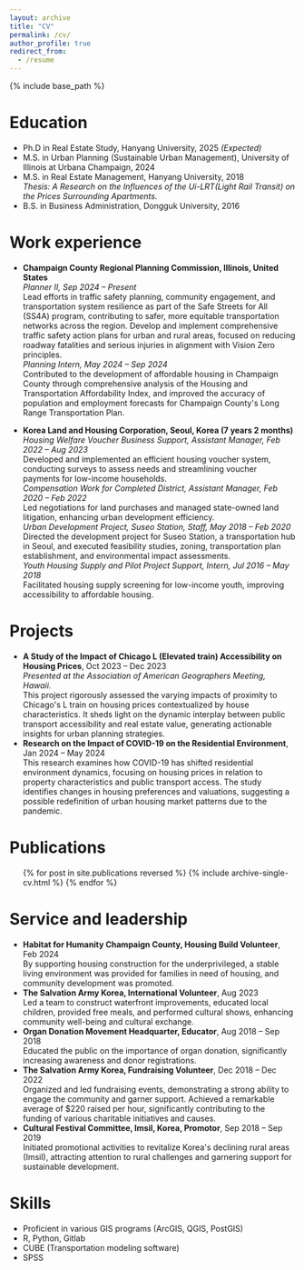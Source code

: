 ```yaml
---
layout: archive
title: "CV"
permalink: /cv/
author_profile: true
redirect_from:
  - /resume
---
```


{% include base_path %}

Education
======
* Ph.D in Real Estate Study, Hanyang University, 2025 <em>(Expected)</em>
* M.S. in Urban Planning (Sustainable Urban Management), University of Illinois at Urbana Champaign, 2024
* M.S. in Real Estate Management, Hanyang University, 2018<br><em>Thesis: A Research on the Influences of the Ui-LRT(Light Rail Transit) on the Prices Surrounding Apartments.</em>
* B.S. in Business Administration, Dongguk University, 2016

Work experience
======
*	<strong>Champaign County Regional Planning Commission, Illinois, United States</strong><br>
<em>Planner II, Sep 2024 – Present</em><br>
Lead efforts in traffic safety planning, community engagement, and transportation system resilience as part of the Safe Streets for All (SS4A) program, contributing to safer, more equitable transportation networks across the region. Develop and implement comprehensive traffic safety action plans for urban and rural areas, focused on reducing roadway fatalities and serious injuries in alignment with Vision Zero principles.<br>
<em>Planning Intern, May 2024 – Sep 2024</em><br>
Contributed to the development of affordable housing in Champaign County through comprehensive analysis of the Housing and Transportation Affordability Index, and improved the accuracy of population and employment forecasts for Champaign County's Long Range Transportation Plan.

*	<strong>Korea Land and Housing Corporation, Seoul, Korea (7 years 2 months)</strong><br>
<em>Housing Welfare Voucher Business Support, Assistant Manager, Feb 2022 – Aug 2023</em><br>
Developed and implemented an efficient housing voucher system, conducting surveys to assess needs and streamlining voucher payments for low-income households.<br>
<em>Compensation Work for Completed District, Assistant Manager, Feb 2020 – Feb 2022</em><br>
Led negotiations for land purchases and managed state-owned land litigation, enhancing urban development efficiency.<br>
<em>Urban Development Project, Suseo Station, Staff, May 2018 – Feb 2020</em><br>
Directed the development project for Suseo Station, a transportation hub in Seoul, and executed feasibility studies, zoning, transportation plan establishment, and environmental impact assessments.<br>
<em>Youth Housing Supply and Pilot Project Support, Intern, Jul 2016 – May 2018</em><br>
Facilitated housing supply screening for low-income youth, improving accessibility to affordable housing.

Projects
======
* <strong>A Study of the Impact of Chicago L (Elevated train) Accessibility on Housing Prices</strong>, Oct 2023 – Dec 2023<br>
<em>Presented at the Association of American Geographers Meeting, Hawaii.</em><br>
This project rigorously assessed the varying impacts of proximity to Chicago's L train on housing prices contextualized by house characteristics. It sheds light on the dynamic interplay between public transport accessibility and real estate value, generating actionable insights for urban planning strategies.
* <strong>Research on the Impact of COVID-19 on the Residential Environment</strong>, Jan 2024 – May 2024<br>
This research examines how COVID-19 has shifted residential environment dynamics, focusing on housing prices in relation to property characteristics and public transport access. The study identifies changes in housing preferences and valuations, suggesting a possible redefinition of urban housing market patterns due to the pandemic.

Publications
======
  <ul>{% for post in site.publications reversed %}
    {% include archive-single-cv.html %}
  {% endfor %}</ul>

Service and leadership
======
* <strong>Habitat for Humanity Champaign County, Housing Build Volunteer</strong>, Feb 2024<br>
By supporting housing construction for the underprivileged, a stable living environment was provided for families in need of housing, and community development was promoted.
* <strong>The Salvation Army Korea, International Volunteer</strong>, Aug 2023<br>
Led a team to construct waterfront improvements, educated local children, provided free meals, and performed cultural shows, enhancing community well-being and cultural exchange.
* <strong>Organ Donation Movement Headquarter, Educator</strong>, Aug 2018 – Sep 2018<br>
Educated the public on the importance of organ donation, significantly increasing awareness and donor registrations. 
* <strong>The Salvation Army Korea, Fundraising Volunteer</strong>, Dec 2018 – Dec 2022<br>
Organized and led fundraising events, demonstrating a strong ability to engage the community and garner support. 
Achieved a remarkable average of $220 raised per hour, significantly contributing to the funding of various charitable initiatives and causes. 
* <strong>Cultural Festival Committee, Imsil, Korea, Promotor</strong>, Sep 2018 – Sep 2019<br>
Initiated promotional activities to revitalize Korea's declining rural areas (Imsil), attracting attention to rural challenges and garnering support for sustainable development.
  
Skills
======
* Proficient in various GIS programs (ArcGIS, QGIS, PostGIS)
* R, Python, Gitlab
* CUBE (Transportation modeling software)
* SPSS

